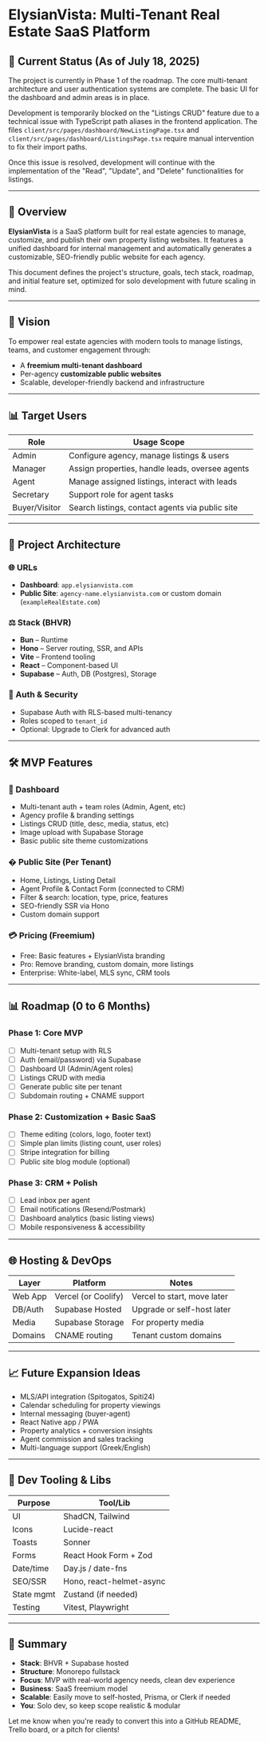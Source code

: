 # ElysianVista: Multi-Tenant Real Estate SaaS Platform

## 🚧 Current Status (As of July 18, 2025)

The project is currently in Phase 1 of the roadmap. The core multi-tenant architecture and user authentication systems are complete. The basic UI for the dashboard and admin areas is in place.

Development is temporarily blocked on the "Listings CRUD" feature due to a technical issue with TypeScript path aliases in the frontend application. The files `client/src/pages/dashboard/NewListingPage.tsx` and `client/src/pages/dashboard/ListingsPage.tsx` require manual intervention to fix their import paths.

Once this issue is resolved, development will continue with the implementation of the "Read", "Update", and "Delete" functionalities for listings.

---

## 🌟 Overview

**ElysianVista** is a SaaS platform built for real estate agencies to manage, customize, and publish their own property listing websites. It features a unified dashboard for internal management and automatically generates a customizable, SEO-friendly public website for each agency.

This document defines the project's structure, goals, tech stack, roadmap, and initial feature set, optimized for solo development with future scaling in mind.

---

## 🚀 Vision

To empower real estate agencies with modern tools to manage listings, teams, and customer engagement through:

* A **freemium multi-tenant dashboard**
* Per-agency **customizable public websites**
* Scalable, developer-friendly backend and infrastructure

---

## 📊 Target Users

| Role          | Usage Scope                                     |
| ------------- | ----------------------------------------------- |
| Admin         | Configure agency, manage listings & users       |
| Manager       | Assign properties, handle leads, oversee agents |
| Agent         | Manage assigned listings, interact with leads   |
| Secretary     | Support role for agent tasks                    |
| Buyer/Visitor | Search listings, contact agents via public site |

---

## 📑 Project Architecture

### 🌐 URLs

* **Dashboard**: `app.elysianvista.com`
* **Public Site**: `agency-name.elysianvista.com` or custom domain (`exampleRealEstate.com`)

### ⚖️ Stack (BHVR)

* **Bun** – Runtime
* **Hono** – Server routing, SSR, and APIs
* **Vite** – Frontend tooling
* **React** – Component-based UI
* **Supabase** – Auth, DB (Postgres), Storage

### 🚪 Auth & Security

* Supabase Auth with RLS-based multi-tenancy
* Roles scoped to `tenant_id`
* Optional: Upgrade to Clerk for advanced auth

---

## 🛠️ MVP Features

### 📆 Dashboard

* Multi-tenant auth + team roles (Admin, Agent, etc)
* Agency profile & branding settings
* Listings CRUD (title, desc, media, status, etc)
* Image upload with Supabase Storage
* Basic public site theme customizations

### � Public Site (Per Tenant)

* Home, Listings, Listing Detail
* Agent Profile & Contact Form (connected to CRM)
* Filter & search: location, type, price, features
* SEO-friendly SSR via Hono
* Custom domain support

### 💳 Pricing (Freemium)

* Free: Basic features + ElysianVista branding
* Pro: Remove branding, custom domain, more listings
* Enterprise: White-label, MLS sync, CRM tools

---

## 📊 Roadmap (0 to 6 Months)

### Phase 1: Core MVP

* [ ] Multi-tenant setup with RLS
* [ ] Auth (email/password) via Supabase
* [ ] Dashboard UI (Admin/Agent roles)
* [ ] Listings CRUD with media
* [ ] Generate public site per tenant
* [ ] Subdomain routing + CNAME support

### Phase 2: Customization + Basic SaaS

* [ ] Theme editing (colors, logo, footer text)
* [ ] Simple plan limits (listing count, user roles)
* [ ] Stripe integration for billing
* [ ] Public site blog module (optional)

### Phase 3: CRM + Polish

* [ ] Lead inbox per agent
* [ ] Email notifications (Resend/Postmark)
* [ ] Dashboard analytics (basic listing views)
* [ ] Mobile responsiveness & accessibility

---

## 🌐 Hosting & DevOps

| Layer   | Platform            | Notes                       |
| ------- | ------------------- | --------------------------- |
| Web App | Vercel (or Coolify) | Vercel to start, move later |
| DB/Auth | Supabase Hosted     | Upgrade or self-host later  |
| Media   | Supabase Storage    | For property media          |
| Domains | CNAME routing       | Tenant custom domains       |

---

## 📈 Future Expansion Ideas

* MLS/API integration (Spitogatos, Spiti24)
* Calendar scheduling for property viewings
* Internal messaging (buyer-agent)
* React Native app / PWA
* Property analytics + conversion insights
* Agent commission and sales tracking
* Multi-language support (Greek/English)

---

## 📂 Dev Tooling & Libs

| Purpose    | Tool/Lib                 |
| ---------- | ------------------------ |
| UI         | ShadCN, Tailwind         |
| Icons      | Lucide-react             |
| Toasts     | Sonner                   |
| Forms      | React Hook Form + Zod    |
| Date/time  | Day.js / date-fns        |
| SEO/SSR    | Hono, react-helmet-async |
| State mgmt | Zustand (if needed)      |
| Testing    | Vitest, Playwright       |

---

## 🫵 Summary

* **Stack**: BHVR + Supabase hosted
* **Structure**: Monorepo fullstack
* **Focus**: MVP with real-world agency needs, clean dev experience
* **Business**: SaaS freemium model
* **Scalable**: Easily move to self-hosted, Prisma, or Clerk if needed
* **You**: Solo dev, so keep scope realistic & modular

Let me know when you're ready to convert this into a GitHub README, Trello board, or a pitch for clients!
